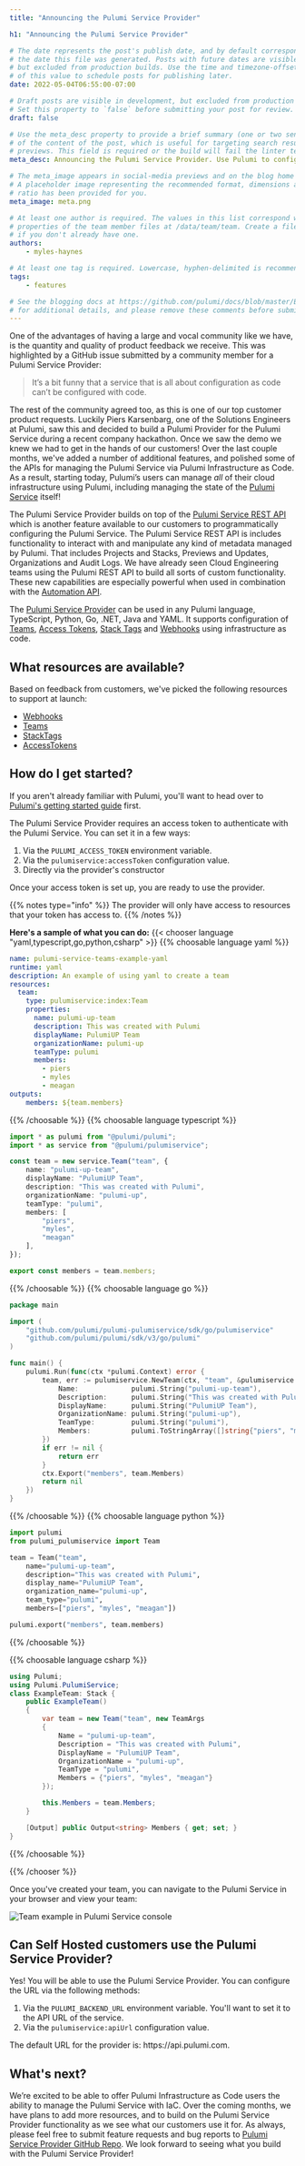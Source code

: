 ```yaml
---
title: "Announcing the Pulumi Service Provider"

h1: "Announcing the Pulumi Service Provider"

# The date represents the post's publish date, and by default corresponds with
# the date this file was generated. Posts with future dates are visible in development,
# but excluded from production builds. Use the time and timezone-offset portions of
# of this value to schedule posts for publishing later.
date: 2022-05-04T06:55:00-07:00

# Draft posts are visible in development, but excluded from production builds.
# Set this property to `false` before submitting your post for review.
draft: false

# Use the meta_desc property to provide a brief summary (one or two sentences)
# of the content of the post, which is useful for targeting search results or social-media
# previews. This field is required or the build will fail the linter test.
meta_desc: Announcing the Pulumi Service Provider. Use Pulumi to configure the Pulumi Service.

# The meta_image appears in social-media previews and on the blog home page.
# A placeholder image representing the recommended format, dimensions and aspect
# ratio has been provided for you.
meta_image: meta.png

# At least one author is required. The values in this list correspond with the `id`
# properties of the team member files at /data/team/team. Create a file for yourself
# if you don't already have one.
authors:
    - myles-haynes

# At least one tag is required. Lowercase, hyphen-delimited is recommended.
tags:
    - features

# See the blogging docs at https://github.com/pulumi/docs/blob/master/BLOGGING.md.
# for additional details, and please remove these comments before submitting for review.
---
```


One of the advantages of having a large and vocal community like we have, is the quantity and quality of product feedback we receive. This was highlighted by a GitHub issue submitted by a community member for a Pulumi Service Provider:

> It’s a bit funny that a service that is all about configuration as code can’t be configured with code.

The rest of the community agreed too, as this is one of our top customer product requests. Luckily Piers Karsenbarg, one of the Solutions Engineers at Pulumi, saw this and decided to build a Pulumi Provider for the Pulumi Service during a recent company hackathon. Once we saw the demo we knew we had to get in the hands of our customers! Over the last couple months, we've added a number of additional features, and polished some of the APIs for managing the Pulumi Service via Pulumi Infrastructure as Code. As a result, starting today, Pulumi’s users can manage *all* of their cloud infrastructure using Pulumi, including managing the state of the [Pulumi Service](/product/pulumi-service/) itself!

The Pulumi Service Provider builds on top of the [Pulumi Service REST API](/docs/pulumi-cloud/cloud-rest-api/) which is another feature available to our customers to programmatically configuring the Pulumi Service. The Pulumi Service REST API is includes functionality to interact with and manipulate any kind of metadata managed by Pulumi. That includes Projects and Stacks, Previews and Updates, Organizations and Audit Logs. We have already seen Cloud Engineering teams using the Pulumi REST API to build all sorts of custom functionality. These new capabilities are especially powerful when used in combination with the [Automation API](/automation/).

The [Pulumi Service Provider](/registry/packages/pulumiservice/) can be used in any Pulumi language, TypeScript, Python, Go, .NET, Java and YAML. It supports configuration of [Teams](/docs/pulumi-cloud/access-management/teams/), [Access Tokens](/docs/pulumi-cloud/accounts/), [Stack Tags](/docs/cli/commands/pulumi_stack_tag/) and [Webhooks](/docs/pulumi-cloud/webhooks/) using infrastructure as code.

## What resources are available?

Based on feedback from customers, we've picked the following resources to support at launch:

* [Webhooks](/docs/pulumi-cloud/webhooks/)
* [Teams](/docs/pulumi-cloud/access-management/teams/)
* [StackTags](/docs/cli/commands/pulumi_stack_tag/)
* [AccessTokens](/docs/pulumi-cloud/accounts/)

## How do I get started?

If you aren't already familiar with Pulumi, you'll want to head over to [Pulumi's getting started guide](/docs/get-started/) first.

The Pulumi Service Provider requires an access token to authenticate with the Pulumi Service. You can set it in a few ways:

1. Via the `PULUMI_ACCESS_TOKEN` environment variable.
1. Via the `pulumiservice:accessToken` configuration value.
1. Directly via the provider's constructor

Once your access token is set up, you are ready to use the provider.

{{% notes type="info" %}}
The provider will only have access to resources that your token has access to.
{{% /notes %}}

**Here's a sample of what you can do:**
{{< chooser language "yaml,typescript,go,python,csharp" >}}
{{% choosable language yaml %}}

```yaml
name: pulumi-service-teams-example-yaml
runtime: yaml
description: An example of using yaml to create a team
resources:
  team:
    type: pulumiservice:index:Team
    properties:
      name: pulumi-up-team
      description: This was created with Pulumi
      displayName: PulumiUP Team
      organizationName: pulumi-up
      teamType: pulumi
      members:
        - piers
        - myles
        - meagan
outputs:
    members: ${team.members}
```

{{% /choosable %}}
{{% choosable language typescript %}}

```typescript
import * as pulumi from "@pulumi/pulumi";
import * as service from "@pulumi/pulumiservice";

const team = new service.Team("team", {
    name: "pulumi-up-team",
    displayName: "PulumiUP Team",
    description: "This was created with Pulumi",
    organizationName: "pulumi-up",
    teamType: "pulumi",
    members: [
        "piers",
        "myles",
        "meagan"
    ],
});

export const members = team.members;
```

{{% /choosable %}}
{{% choosable language go %}}

```go
package main

import (
	"github.com/pulumi/pulumi-pulumiservice/sdk/go/pulumiservice"
	"github.com/pulumi/pulumi/sdk/v3/go/pulumi"
)

func main() {
	pulumi.Run(func(ctx *pulumi.Context) error {
		team, err := pulumiservice.NewTeam(ctx, "team", &pulumiservice.TeamArgs{
			Name:             pulumi.String("pulumi-up-team"),
			Description:      pulumi.String("This was created with Pulumi"),
			DisplayName:      pulumi.String("PulumiUP Team"),
			OrganizationName: pulumi.String("pulumi-up"),
			TeamType:         pulumi.String("pulumi"),
			Members:          pulumi.ToStringArray([]string{"piers", "myles", "meagan"}),
		})
		if err != nil {
			return err
		}
		ctx.Export("members", team.Members)
		return nil
	})
}
```

{{% /choosable %}}
{{% choosable language python %}}

```python
import pulumi
from pulumi_pulumiservice import Team

team = Team("team",
    name="pulumi-up-team",
    description="This was created with Pulumi",
    display_name="PulumiUP Team",
    organization_name="pulumi-up",
    team_type="pulumi",
    members=["piers", "myles", "meagan"])

pulumi.export("members", team.members)
```

{{% /choosable %}}

{{% choosable language csharp %}}

```csharp
using Pulumi;
using Pulumi.PulumiService;
class ExampleTeam: Stack {
    public ExampleTeam()
    {
        var team = new Team("team", new TeamArgs
        {
            Name = "pulumi-up-team",
            Description = "This was created with Pulumi",
            DisplayName = "PulumiUP Team",
            OrganizationName = "pulumi-up",
            TeamType = "pulumi",
            Members = {"piers", "myles", "meagan"}
        });

        this.Members = team.Members;
    }

    [Output] public Output<string> Members { get; set; }
}
```

{{% /choosable %}}

{{% /chooser %}}

Once you've created your team, you can navigate to the Pulumi Service in your browser and view your team:

![Team example in Pulumi Service console](team.png)

## Can Self Hosted customers use the Pulumi Service Provider?

Yes! You will be able to use the Pulumi Service Provider. You can configure the URL via the following methods:

1. Via the `PULUMI_BACKEND_URL` environment variable. You'll want to set it to the API URL of the service.
2. Via the `pulumiservice:apiUrl` configuration value.

The default URL for the provider is: https<nolink>://api.pulumi.com.

## What's next?

We’re excited to be able to offer Pulumi Infrastructure as Code users the ability to manage the Pulumi Service with IaC.  Over the coming months, we have plans to add more resources, and to build on the Pulumi Service Provider functionality as we see what our customers use it for. As always, please feel free to submit feature requests and bug reports to [Pulumi Service Provider GitHub Repo](https://github.com/pulumi/pulumi-pulumiservice).
We look forward to seeing what you build with the Pulumi Service Provider!
